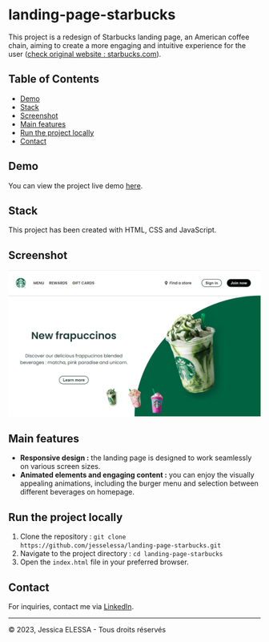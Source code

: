# landing-page-starbucks

This project is a redesign of Starbucks landing page, an American coffee chain, aiming to create a more engaging and intuitive experience for the user ([check original website : starbucks.com](https://www.starbucks.com/)). 

## Table of Contents

- [Demo](#demo)
- [Stack](#stack)
- [Screenshot](#screenshot)
- [Main features](#main-features)
- [Run the project locally](#run-the-project-locally)
- [Contact](#contact)

## Demo

You can view the project live demo [here](https://jesselessa.github.io/landing-page-starbucks/).

## Stack

This project has been created with HTML, CSS and JavaScript.

## Screenshot

![Screenshot](./images/screenshot.png)

## Main features

- **Responsive design :** the landing page is designed to work seamlessly on various screen sizes.
- **Animated elements and engaging content :** you can enjoy the visually appealing animations, including the burger menu and selection between different beverages on homepage.

## Run the project locally

1. Clone the repository : `git clone https://github.com/jesselessa/landing-page-starbucks.git`
2. Navigate to the project directory : `cd landing-page-starbucks`
3. Open the `index.html` file in your preferred browser.

## Contact

For inquiries, contact me via [LinkedIn](https://www.linkedin.com/in/jessica-elessa/).

---

&copy; 2023, Jessica ELESSA - Tous droits réservés
